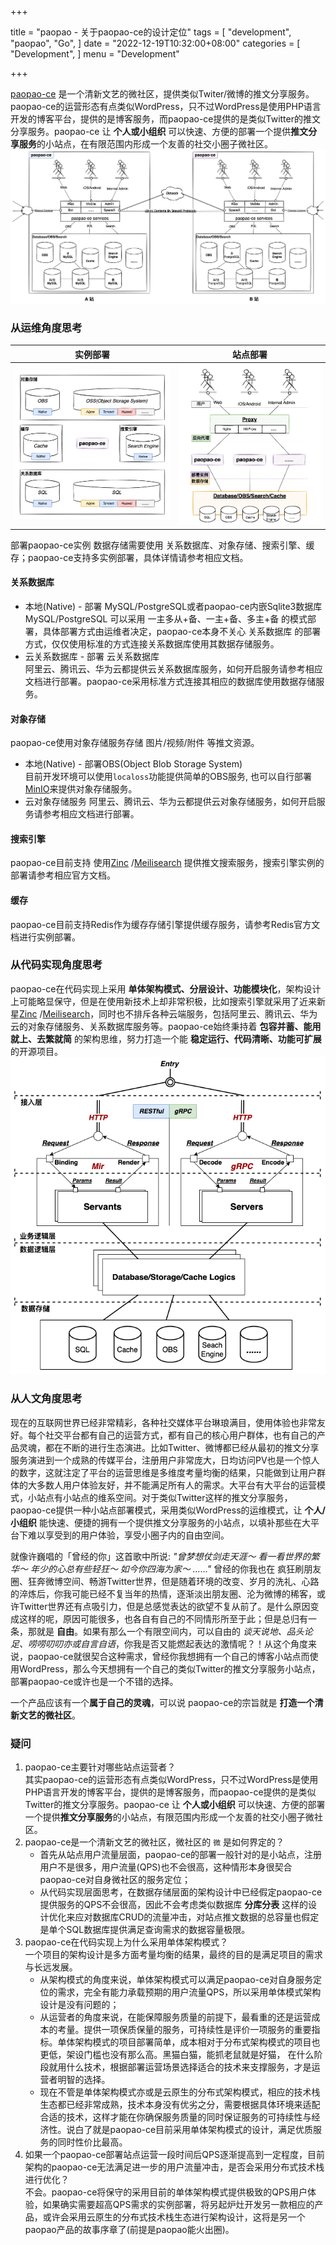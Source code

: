 +++

title = "paopao - 关于paopao-ce的设计定位"
tags = [
    "development",
    "paopao",
    "Go",
]
date = "2022-12-19T10:32:00+08:00"
categories = [
    "Development",
]
menu = "Development"

+++

[paopao-ce](https://github.com/rocboss/paopao-ce) 是一个清新文艺的微社区，提供类似Twiter/微博的推文分享服务。paopao-ce的运营形态有点类似WordPress，只不过WordPress是使用PHP语言开发的博客平台，提供的是博客服务，而paopao-ce提供的是类似Twitter的推文分享服务。paopao-ce 让 **个人或小组织** 可以快速、方便的部署一个提供**推文分享服务**的小站点，在有限范围内形成一个友善的社交小圈子微社区。      
![](/images/post/20221219103201.png)

<!--more-->

### 从运维角度思考  

| 实例部署 | 站点部署 |
| ----- | ----- |
| ![](/images/post/20221219103202.png) | ![](/images/post/20221219103203.png) |

部署paopao-ce实例 数据存储需要使用 关系数据库、对象存储、搜索引擎、缓存；paopao-ce支持多实例部署，具体详情请参考相应文档。
#### 关系数据库
* 本地(Native) -  部署 MySQL/PostgreSQL或者paopao-ce内嵌Sqlite3数据库    
    MySQL/PostgreSQL 可以采用 一主多从+备、一主+备、多主+备 的模式部署，具体部署方式由运维者决定，paopao-ce本身不关心 关系数据库 的部署方式，仅仅使用标准的方式连接关系数据库使用其数据存储服务。
* 云关系数据库 - 部署 云关系数据库      
    阿里云、腾讯云、华为云都提供云关系数据库服务，如何开启服务请参考相应文档进行部署。paopao-ce采用标准方式连接其相应的数据库使用数据存储服务。

#### 对象存储
paopao-ce使用对象存储服务存储 图片/视频/附件 等推文资源。

* 本地(Native) - 部署OBS(Object Blob Storage System)    
    目前开发环境可以使用`localoss`功能提供简单的OBS服务, 也可以自行部署[MinIO](https://github.com/minio/minio)来提供对象存储服务。
* 云对象存储服务
    阿里云、腾讯云、华为云都提供云对象存储服务，如何开启服务请参考相应文档进行部署。

#### 搜索引擎
paopao-ce目前支持 使用[Zinc](https://github.com/zinclabs/zinc) /[Meilisearch](https://github.com/meilisearch/meilisearch) 提供推文搜索服务，搜索引擎实例的部署请参考相应官方文档。

#### 缓存
paopao-ce目前支持Redis作为缓存存储引擎提供缓存服务，请参考Redis官方文档进行实例部署。

### 从代码实现角度思考
paopao-ce在代码实现上采用 **单体架构模式、分层设计、功能模块化**，架构设计上可能略显保守，但是在使用新技术上却非常积极，比如搜索引擎就采用了近来新星[Zinc](https://github.com/zinclabs/zinc) /[Meilisearch](https://github.com/meilisearch/meilisearch)，同时也不排斥各种云端服务，包括阿里云、腾讯云、华为云的对象存储服务、关系数据库服务等。paopao-ce始终秉持着 **包容并蓄、能用就上、去繁就简** 的架构思维，努力打造一个能 **稳定运行、代码清晰、功能可扩展** 的开源项目。   
![](/images/post/20221219103204.png)

### 从人文角度思考
现在的互联网世界已经非常精彩，各种社交媒体平台琳琅满目，使用体验也非常友好。每个社交平台都有自己的运营方式，都有自己的核心用户群体，也有自己的产品灵魂，都在不断的进行生态演进。比如Twitter、微博都已经从最初的推文分享服务演进到一个成熟的传媒平台，注册用户非常庞大，日均访问PV也是一个惊人的数字，这就注定了平台的运营思维是多维度考量均衡的结果，只能做到让用户群体的大多数人用户体验友好，并不能满足所有人的需求。大平台有大平台的运营模式，小站点有小站点的维系空间。对于类似Twitter这样的推文分享服务，paopao-ce提供一种小站点部署模式，采用类似WordPress的运维模式，让 **个人/小组织** 能快速、便捷的拥有一个提供推文分享服务的小站点，以填补那些在大平台下难以享受到的用户体验，享受小圈子内的自由空间。

就像许巍唱的「曾经的你」这首歌中所说: *"曾梦想仗剑走天涯～ 看一看世界的繁华～ 年少的心总有些轻狂～ 如今你四海为家～ ......"* 曾经的你我也在 疯狂刷朋友圈、狂奔微博空间、畅游Twitter世界，但是随着环境的改变、岁月的洗礼、心路的淬炼后，你我可能已经不复当年的热情，逐渐淡出朋友圈、沦为微博的稀客，或许Twitter世界还有点吸引力，但是总感觉表达的欲望不复从前了。是什么原因变成这样的呢，原因可能很多，也各自有自己的不同情形所至于此；但是总归有一条，那就是 **自由**。如果有那么一个有限空间内，可以自由的 *谈天说地、品头论足、唠唠叨叨亦或自言自语*，你我是否又能燃起表达的激情呢？！从这个角度来说，paopao-ce就很契合这种需求，曾经你我想拥有一个自己的博客小站点而使用WordPress，那么今天想拥有一个自己的类似Twitter的推文分享服务小站点，部署paopao-ce或许也是一个不错的选择。 

一个产品应该有一个**属于自己的灵魂**，可以说 paopao-ce的宗旨就是 **打造一个清新文艺的微社区**。

### 疑问

1. paopao-ce主要针对哪些站点运营者？   
其实paopao-ce的运营形态有点类似WordPress，只不过WordPress是使用PHP语言开发的博客平台，提供的是博客服务，而paopao-ce提供的是类似Twitter的推文分享服务。paopao-ce 让 **个人或小组织** 可以快速、方便的部署一个提供**推文分享服务**的小站点，有限范围内形成一个友善的社交小圈子微社区。 
1. paopao-ce是一个清新文艺的微社区，微社区的 `微` 是如何界定的？      
    * 首先从站点用户流量层面，paopao-ce的部署一般针对的是小站点，注册用户不是很多，用户流量(QPS)也不会很高，这种情形本身很契合paopao-ce对自身微社区的服务定位；
    * 从代码实现层面思考，在数据存储层面的架构设计中已经假定paopao-ce提供服务的QPS不会很高，因此不会考虑类似数据库 **分库分表** 这样的设计优化来应对数据库CRUD的流量冲击，对站点推文数据的总容量也假定是单个SQL数据库提供满足查询需求的数据容量极限。
1. paopao-ce在代码实现上为什么采用单体架构模式？   
   一个项目的架构设计是多方面考量均衡的结果，最终的目的是满足项目的需求与长远发展。
    * 从架构模式的角度来说，单体架构模式可以满足paopao-ce对自身服务定位的需求，完全有能力承载预期的用户流量QPS，所以采用单体模式架构设计是没有问题的；
    * 从运营者的角度来说，在能保障服务质量的前提下，最看重的还是运营成本的考量。提供一项保质保量的服务，可持续性是评价一项服务的重要指标。单体架构模式的项目部署简单，成本相对于分布式架构模式的项目也更低，架设门槛也没有那么高。黑猫白猫，能抓老鼠就是好猫， 在什么阶段就用什么技术，根据部署运营场景选择适合的技术来支撑服务，才是运营者明智的选择。
    * 现在不管是单体架构模式亦或是云原生的分布式架构模式，相应的技术栈生态都已经非常成熟，技术本身没有优劣之分，需要根据具体环境来适配合适的技术，这样才能在你确保服务质量的同时保证服务的可持续性与经济性。说白了就是paopao-ce目前采用单体架构模式的设计，满足优质服务的同时性价比最高。
1. 如果一个paopao-ce部署站点运营一段时间后QPS逐渐提高到一定程度，目前架构的paopao-ce无法满足进一步的用户流量冲击，是否会采用分布式技术栈进行优化？     
不会。paopao-ce将保守的采用目前的单体架构模式提供极致的QPS用户体验，如果确实需要超高QPS需求的实例部署，将另起炉灶开发另一款相应的产品，或许会采用云原生的分布式技术栈生态进行架构设计，这将是另一个paopao产品的故事序章了(前提是paopao能火出圈)。 
